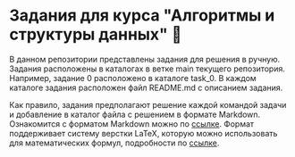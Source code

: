 # Задания для курса "Алгоритмы и структуры данных" 📝

В данном репозитории представлены задания для решения в ручную. Задания расположены в каталогах в ветке main текущего репозитория. Например, задание 0 расположено в каталоге task_0. В каждом каталоге задания расположен файл README.md с описанием задания.

Как правило, задания предполагают решение каждой командой задачи и добавление в каталог файла с решением в формате Markdown. Ознакомится с форматом Markdown можно по [ссылке](https://gist.github.com/Jekins/2bf2d0638163f1294637). Формат поддерживает систему верстки LaTeX, которую можно использовать для математических формул, подробности по [ссылке](https://grammarware.net/text/syutkin/MathInLaTeX.pdf).
